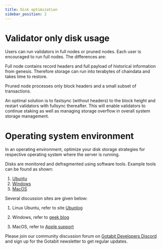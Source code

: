 ```yaml
---
title: Disk optimization
sidebar_position: 2
---
```


# Validator only disk usage
Users can run validators in full nodes or pruned nodes.  Each user is encouraged to run full nodes.  The differences are:

Full node contains record headers and full payload of historical information from genesis.  Therefore storage can run into terabytes of chaindata and takes time to restore.

Pruned node processes only block headers and a small subset of transactions.

An optimal solution is to fastsync (without headers) to the block height and restart validators with fullsync thereafter.  This will enable validators to continue staking as well as managing storage overflow in overall system storage management. 

# Operating system environment
In an operating environment, optimize your disk storage strategies for respective operating system where the server is running. 

Disks are monitored and defragmented using software tools. Example tools can be found as shown:
1. [Ubuntu](https://towardsdatascience.com/3-tools-to-monitor-and-optimize-your-linux-system-c8a46c18d692)
1. [Windows](https://www.guru99.com/best-free-defrag-software.html)
1. [MacOS](https://macpaw.com/reviews/best-mac-optimizer-software)

Several discussion sites are given below:

1. Linux Ubuntu, refer to site [Ubunlog](https://ubunlog.com/en/optimiza-tu-sistema-y-libera-espacio-en-disco-en-ubuntu-y-derivados/#Optimizando_el_sistema_con_Stacer)

1. Windows, refer to [geek blog](https://www.geeksinphoenix.com/blog/post/2021/12/12/how-to-defragment-and-optimize-your-drive-in-windows-11)

1. MacOS, refer to [Apple support](https://support.apple.com/en-au/guide/mac-help/sysp4ee93ca4/mac)

Please join our community discussion forum on [Gotabit Developers Discord](https://discord.gg/gotabit) and sign up for the Gotabit newsletter to get regular updates.
